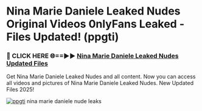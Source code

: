 # Nina Marie Daniele Leaked Nudes Original Videos 0nlyFans Leaked - Files Updated! (ppgti)

<h3>🔴 CLICK HERE 🌐==►► <a href="https://tinyurl.com/5h6xmrr3" rel="nofollow">Nina Marie Daniele Leaked Nudes Updated Files</a></h3>

Get Nina Marie Daniele Leaked Nudes and all content. Now you can access all videos and pictures of Nina Marie Daniele Leaked Nudes. New Updated Files 2025!

[![ppgti](https://i.imgur.com/KVD873Z.gif)](https://tinyurl.com/5h6xmrr3)
nina marie daniele nude leaks